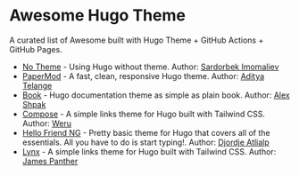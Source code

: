 # Awesome Hugo Theme
 A curated list of Awesome built with Hugo Theme + GitHub Actions + GitHub Pages.

- [No Theme](https://awesome-hugo.github.io/hugo-no-theme/) - Using Hugo without theme. Author: [Sardorbek Imomaliev](https://github.com/imomaliev/blog)
- [PaperMod](https://awesome-hugo.github.io/PaperMod/) - A fast, clean, responsive Hugo theme. Author: [Aditya Telange](https://github.com/adityatelange/hugo-PaperMod)
- [Book](https://awesome-hugo.github.io/Book/) - Hugo documentation theme as simple as plain book. Author: [Alex Shpak](https://github.com/alex-shpak/hugo-book)
- [Compose](https://awesome-hugo.github.io/compose/) - A simple links theme for Hugo built with Tailwind CSS. Author: [Weru](https://github.com/onweru/compose)
- [Hello Friend NG](https://awesome-hugo.github.io/Hello-Friend/) - Pretty basic theme for Hugo that covers all of the essentials. All you have to do is start typing!. Author: [Djordje Atlialp](https://github.com/rhazdon/hugo-theme-hello-friend-ng)
- [Lynx](https://awesome-hugo.github.io/Lynx/) - A simple links theme for Hugo built with Tailwind CSS. Author: [James Panther](https://github.com/jpanther/lynx)

